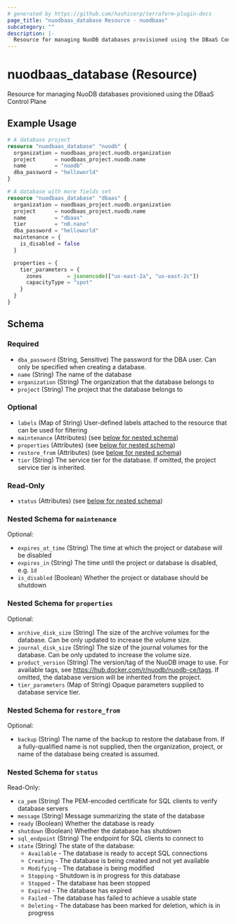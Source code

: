 ```yaml
---
# generated by https://github.com/hashicorp/terraform-plugin-docs
page_title: "nuodbaas_database Resource - nuodbaas"
subcategory: ""
description: |-
  Resource for managing NuoDB databases provisioned using the DBaaS Control Plane
---
```


# nuodbaas_database (Resource)

Resource for managing NuoDB databases provisioned using the DBaaS Control Plane

## Example Usage

```terraform
# A database project
resource "nuodbaas_database" "nuodb" {
  organization = nuodbaas_project.nuodb.organization
  project      = nuodbaas_project.nuodb.name
  name         = "nuodb"
  dba_password = "helloworld"
}

# A database with more fields set
resource "nuodbaas_database" "dbaas" {
  organization = nuodbaas_project.nuodb.organization
  project      = nuodbaas_project.nuodb.name
  name         = "dbaas"
  tier         = "n0.nano"
  dba_password = "helloworld"
  maintenance = {
    is_disabled = false
  }

  properties = {
    tier_parameters = {
      zones        = jsonencode(["us-east-2a", "us-east-2c"])
      capacityType = "spot"
    }
  }
}
```

<!-- schema generated by tfplugindocs -->
## Schema

### Required

- `dba_password` (String, Sensitive) The password for the DBA user. Can only be specified when creating a database.
- `name` (String) The name of the database
- `organization` (String) The organization that the database belongs to
- `project` (String) The project that the database belongs to

### Optional

- `labels` (Map of String) User-defined labels attached to the resource that can be used for filtering
- `maintenance` (Attributes) (see [below for nested schema](#nestedatt--maintenance))
- `properties` (Attributes) (see [below for nested schema](#nestedatt--properties))
- `restore_from` (Attributes) (see [below for nested schema](#nestedatt--restore_from))
- `tier` (String) The service tier for the database. If omitted, the project service tier is inherited.

### Read-Only

- `status` (Attributes) (see [below for nested schema](#nestedatt--status))

<a id="nestedatt--maintenance"></a>
### Nested Schema for `maintenance`

Optional:

- `expires_at_time` (String) The time at which the project or database will be disabled
- `expires_in` (String) The time until the project or database is disabled, e.g. `1d`
- `is_disabled` (Boolean) Whether the project or database should be shutdown


<a id="nestedatt--properties"></a>
### Nested Schema for `properties`

Optional:

- `archive_disk_size` (String) The size of the archive volumes for the database. Can be only updated to increase the volume size.
- `journal_disk_size` (String) The size of the journal volumes for the database. Can be only updated to increase the volume size.
- `product_version` (String) The version/tag of the NuoDB image to use. For available tags, see https://hub.docker.com/r/nuodb/nuodb-ce/tags. If omitted, the database version will be inherited from the project.
- `tier_parameters` (Map of String) Opaque parameters supplied to database service tier.


<a id="nestedatt--restore_from"></a>
### Nested Schema for `restore_from`

Optional:

- `backup` (String) The name of the backup to restore the database from. If a fully-qualified name is not supplied, then the organization, project, or name of the database being created is assumed.


<a id="nestedatt--status"></a>
### Nested Schema for `status`

Read-Only:

- `ca_pem` (String) The PEM-encoded certificate for SQL clients to verify database servers
- `message` (String) Message summarizing the state of the database
- `ready` (Boolean) Whether the database is ready
- `shutdown` (Boolean) Whether the database has shutdown
- `sql_endpoint` (String) The endpoint for SQL clients to connect to
- `state` (String) The state of the database:
  * `Available` - The database is ready to accept SQL connections
  * `Creating` - The database is being created and not yet available
  * `Modifying` - The database is being modified
  * `Stopping` - Shutdown is in progress for this database
  * `Stopped` - The database has been stopped
  * `Expired` - The database has expired
  * `Failed` - The database has failed to achieve a usable state
  * `Deleting` - The database has been marked for deletion, which is in progress
